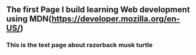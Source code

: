 ## The first Page I build learning Web development using MDN(https://developer.mozilla.org/en-US/)
### This is the test page about razorback musk turtle